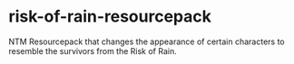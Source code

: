 # risk-of-rain-resourcepack
NTM Resourcepack that changes the appearance of certain characters to resemble the survivors from the Risk of Rain.
